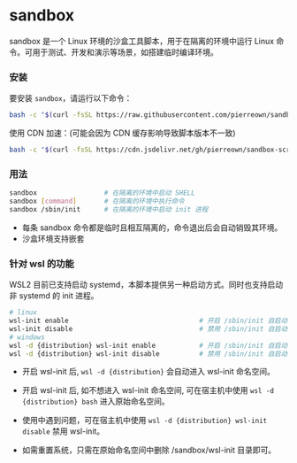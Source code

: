 # sandbox

sandbox 是一个 Linux 环境的沙盒工具脚本，用于在隔离的环境中运行 Linux 命令。可用于测试、开发和演示等场景，如搭建临时编译环境。

### 安装

要安装 `sandbox`，请运行以下命令：

```bash
bash -c "$(curl -fsSL https://raw.githubusercontent.com/pierreown/sandbox-script/main/install.sh)"
```

使用 CDN 加速：(可能会因为 CDN 缓存影响导致脚本版本不一致)

```bash
bash -c "$(curl -fsSL https://cdn.jsdelivr.net/gh/pierreown/sandbox-script@main/install.sh)" -- --cdn
```

### 用法

```bash
sandbox                 # 在隔离的环境中启动 SHELL
sandbox [command]       # 在隔离的环境中执行命令
sandbox /sbin/init      # 在隔离的环境中启动 init 进程
```

-   每条 sandbox 命令都是临时且相互隔离的，命令退出后会自动销毁其环境。
-   沙盒环境支持嵌套

### 针对 wsl 的功能

WSL2 目前已支持启动 systemd，本脚本提供另一种启动方式。同时也支持启动非 systemd 的 init 进程。

```bash
# linux
wsl-init enable                                 # 开启 /sbin/init 自启动
wsl-init disable                                # 禁用 /sbin/init 自启动
# windows
wsl -d {distribution} wsl-init enable           # 开启 /sbin/init 自启动
wsl -d {distribution} wsl-init disable          # 禁用 /sbin/init 自启动
```

-   开启 wsl-init 后, `wsl -d {distribution}` 会自动进入 wsl-init 命名空间。

-   开启 wsl-init 后, 如不想进入 wsl-init 命名空间, 可在宿主机中使用 `wsl -d {distribution} bash` 进入原始命名空间。

-   使用中遇到问题，可在宿主机中使用 `wsl -d {distribution} wsl-init disable` 禁用 wsl-init。

-   如需重置系统，只需在原始命名空间中删除 /sandbox/wsl-init 目录即可。
